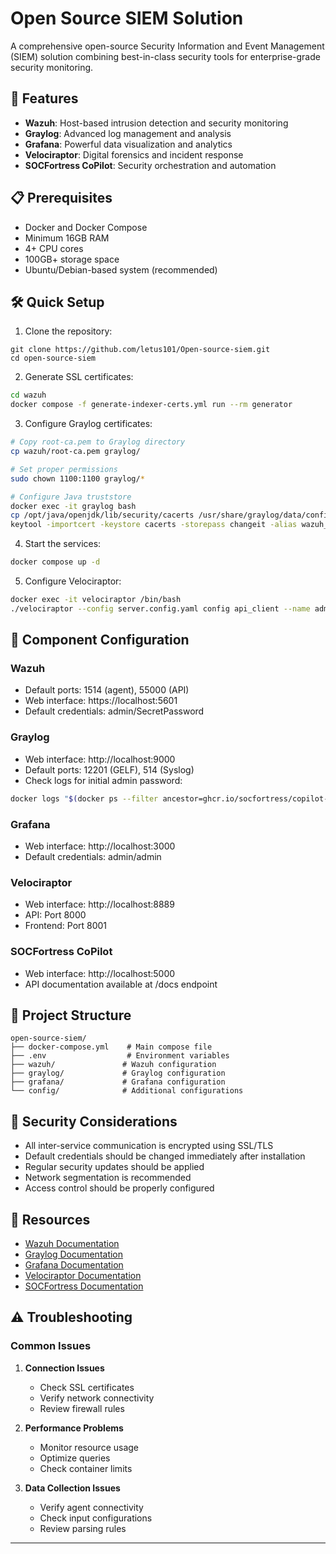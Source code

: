 # Open Source SIEM Solution


A comprehensive open-source Security Information and Event Management (SIEM) solution combining best-in-class security tools for enterprise-grade security monitoring.

## 🚀 Features

- **Wazuh**: Host-based intrusion detection and security monitoring
- **Graylog**: Advanced log management and analysis
- **Grafana**: Powerful data visualization and analytics
- **Velociraptor**: Digital forensics and incident response
- **SOCFortress CoPilot**: Security orchestration and automation

## 📋 Prerequisites

- Docker and Docker Compose
- Minimum 16GB RAM
- 4+ CPU cores
- 100GB+ storage space
- Ubuntu/Debian-based system (recommended)

## 🛠️ Quick Setup

1. Clone the repository:
```bash[
git clone https://github.com/letus101/Open-source-siem.git
cd open-source-siem
```

2. Generate SSL certificates:
```bash
cd wazuh
docker compose -f generate-indexer-certs.yml run --rm generator
```

3. Configure Graylog certificates:
```bash
# Copy root-ca.pem to Graylog directory
cp wazuh/root-ca.pem graylog/

# Set proper permissions
sudo chown 1100:1100 graylog/*

# Configure Java truststore
docker exec -it graylog bash
cp /opt/java/openjdk/lib/security/cacerts /usr/share/graylog/data/config/
keytool -importcert -keystore cacerts -storepass changeit -alias wazuh_root_ca -file root-ca.pem/root-ca.pem
```

4. Start the services:
```bash
docker compose up -d
```

5. Configure Velociraptor:
```bash
docker exec -it velociraptor /bin/bash
./velociraptor --config server.config.yaml config api_client --name admin --role administrator,api api.config.yaml
```

## 🔧 Component Configuration

### Wazuh
- Default ports: 1514 (agent), 55000 (API)
- Web interface: https://localhost:5601
- Default credentials: admin/SecretPassword

### Graylog
- Web interface: http://localhost:9000
- Default ports: 12201 (GELF), 514 (Syslog)
- Check logs for initial admin password:
```bash
docker logs "$(docker ps --filter ancestor=ghcr.io/socfortress/copilot-backend:latest --format "{{.ID}}")" 2>&1 | grep "Admin user password"
```

### Grafana
- Web interface: http://localhost:3000
- Default credentials: admin/admin

### Velociraptor
- Web interface: http://localhost:8889
- API: Port 8000
- Frontend: Port 8001

### SOCFortress CoPilot
- Web interface: http://localhost:5000
- API documentation available at /docs endpoint

## 📁 Project Structure

```
open-source-siem/
├── docker-compose.yml    # Main compose file
├── .env                  # Environment variables
├── wazuh/               # Wazuh configuration
├── graylog/             # Graylog configuration
├── grafana/             # Grafana configuration
└── config/              # Additional configurations
```

## 🔐 Security Considerations

- All inter-service communication is encrypted using SSL/TLS
- Default credentials should be changed immediately after installation
- Regular security updates should be applied
- Network segmentation is recommended
- Access control should be properly configured

## 🔗 Resources

- [Wazuh Documentation](https://documentation.wazuh.com/)
- [Graylog Documentation](https://docs.graylog.org/)
- [Grafana Documentation](https://grafana.com/docs/)
- [Velociraptor Documentation](https://docs.velociraptor.app/)
- [SOCFortress Documentation](https://docs.socfortress.co/)

## ⚠️ Troubleshooting

### Common Issues

1. **Connection Issues**
   - Check SSL certificates
   - Verify network connectivity
   - Review firewall rules

2. **Performance Problems**
   - Monitor resource usage
   - Optimize queries
   - Check container limits

3. **Data Collection Issues**
   - Verify agent connectivity
   - Check input configurations
   - Review parsing rules

---

